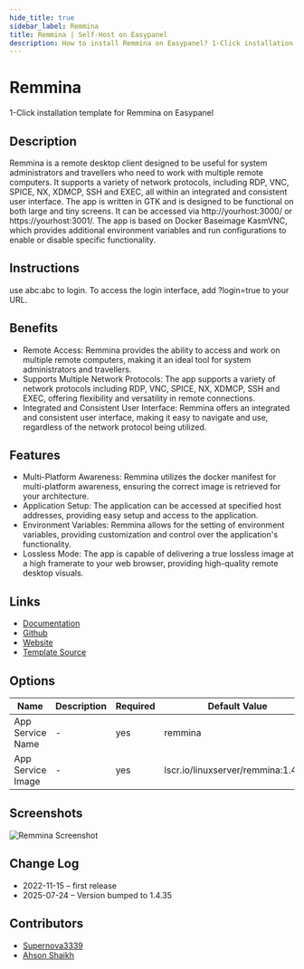 ```yaml
---
hide_title: true
sidebar_label: Remmina
title: Remmina | Self-Host on Easypanel
description: How to install Remmina on Easypanel? 1-Click installation template for Remmina on Easypanel
---
```


<!-- generated -->

# Remmina

1-Click installation template for Remmina on Easypanel

## Description

Remmina is a remote desktop client designed to be useful for system administrators and travellers who need to work with multiple remote computers. It supports a variety of network protocols, including RDP, VNC, SPICE, NX, XDMCP, SSH and EXEC, all within an integrated and consistent user interface. The app is written in GTK and is designed to be functional on both large and tiny screens. It can be accessed via http://yourhost:3000/ or https://yourhost:3001/. The app is based on Docker Baseimage KasmVNC, which provides additional environment variables and run configurations to enable or disable specific functionality.

## Instructions

use abc:abc to login. To access the login interface, add ?login=true to your URL.

## Benefits

- Remote Access: Remmina provides the ability to access and work on multiple remote computers, making it an ideal tool for system administrators and travellers.
- Supports Multiple Network Protocols: The app supports a variety of network protocols including RDP, VNC, SPICE, NX, XDMCP, SSH and EXEC, offering flexibility and versatility in remote connections.
- Integrated and Consistent User Interface: Remmina offers an integrated and consistent user interface, making it easy to navigate and use, regardless of the network protocol being utilized.

## Features

- Multi-Platform Awareness: Remmina utilizes the docker manifest for multi-platform awareness, ensuring the correct image is retrieved for your architecture.
- Application Setup: The application can be accessed at specified host addresses, providing easy setup and access to the application.
- Environment Variables: Remmina allows for the setting of environment variables, providing customization and control over the application's functionality.
- Lossless Mode: The app is capable of delivering a true lossless image at a high framerate to your web browser, providing high-quality remote desktop visuals.

## Links

- [Documentation](https://docs.linuxserver.io/images/docker-remmina)
- [Github](https://github.com/linuxserver/docker-remmina)
- [Website](https://remmina.org)
- [Template Source](https://github.com/easypanel-io/templates/tree/main/templates/remmina)

## Options

Name | Description | Required | Default Value
-|-|-|-
App Service Name | - | yes | remmina
App Service Image | - | yes | lscr.io/linuxserver/remmina:1.4.35

## Screenshots

![Remmina Screenshot](./assets/screenshot.png)

## Change Log

- 2022-11-15 – first release
- 2025-07-24 – Version bumped to 1.4.35

## Contributors

- [Supernova3339](https://github.com/Supernova3339)
- [Ahson Shaikh](https://github.com/Ahson-Shaikh)
